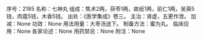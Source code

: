 序号：2185
名称：七神丸
组成：焦术2两，茯苓1两，故纸1两，前仁1两，吴萸5钱，肉蔻5钱，木香5钱。
出处：《医学集成》卷三。
主治：肾虚，五更作泄。
加减：None
功效：None
用法用量：大枣汤送下。
制备方法：蜜为丸。
临床应用：None
各家论述：None
用药禁忌：None
附注：None

